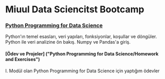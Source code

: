 # Miuul Data Sciencitst Bootcamp

### [Python Programming for Data Science]("https://github.com/mehmetbuyukgumus/DSMLBC14-Ders-Notlar-m/blob/80c9c63d200a325a4e6677559245bf284a3ff345/Python%20Programming%20for%20Data%20Science")

Python'ın temel esasları, veri yapıları, fonksiyonlar, koşullar ve döngüler.
Python ile veri analizine ön bakış. Numpy ve Pandas'a giriş. 

#### [Ödev ve Projeler] ("Python Programming for Data Science/Homework and Exercises")
I. Modül olan Python Programming for Data Science için yaptığım ödevler


